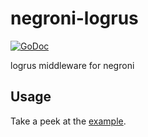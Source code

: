 negroni-logrus
==============

[![GoDoc](https://godoc.org/github.com/meatballhat/negroni-logrus?status.svg)](https://godoc.org/github.com/meatballhat/negroni-logrus)

logrus middleware for negroni

## Usage

Take a peek at the [example](./example/example.go).
